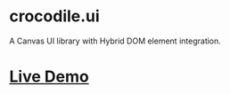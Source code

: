 # crocodile.ui
A Canvas UI library with Hybrid DOM element integration.

# [Live Demo](http://crocui.org/crocodile.ui/test.html)